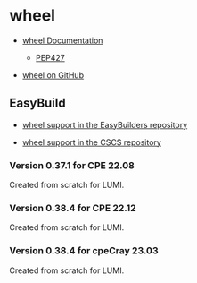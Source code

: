 # wheel

  * [wheel Documentation](https://wheel.readthedocs.io/en/stable/)
    
    * [PEP427](https://peps.python.org/pep-0427/)

  * [wheel on GitHub](https://github.com/pypa/wheel)


## EasyBuild

  * [wheel support in the EasyBuilders repository](https://github.com/easybuilders/easybuild-easyconfigs/tree/develop/easybuild/easyconfigs/w/wheel)

  * [wheel support in the CSCS repository](https://github.com/eth-cscs/production/tree/master/easybuild/easyconfigs/w/wheel)

### Version 0.37.1 for CPE 22.08

Created from scratch for LUMI.

### Version 0.38.4 for CPE 22.12

Created from scratch for LUMI.

### Version 0.38.4 for cpeCray 23.03

Created from scratch for LUMI.